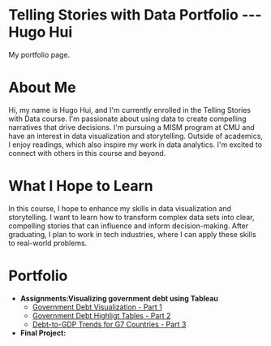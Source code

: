 # Telling Stories with Data Portfolio --- Hugo Hui
My portfolio page.

# About Me
Hi, my name is Hugo Hui, and I'm currently enrolled in the Telling Stories with Data course. I'm passionate about using data to create compelling narratives that drive decisions. I'm pursuing a MISM program at CMU and have an interest in data visualization and storytelling. Outside of academics, I enjoy readings, which also inspire my work in data analytics. I'm excited to connect with others in this course and beyond.

# What I Hope to Learn
In this course, I hope to enhance my skills in data visualization and storytelling. I want to learn how to transform complex data sets into clear, compelling stories that can influence and inform decision-making. After graduating, I plan to work in tech industries, where I can apply these skills to real-world problems.

# Portfolio
- **Assignments:Visualizing government debt using Tableau**
  - [Government Debt Visualization - Part 1](dataviz1.md)
  - [Government Debt Highligt Tables - Part 2](dataviz2.md)
  - [Debt-to-GDP Trends for G7 Countries - Part 3](dataviz3.md)
- **Final Project:**

